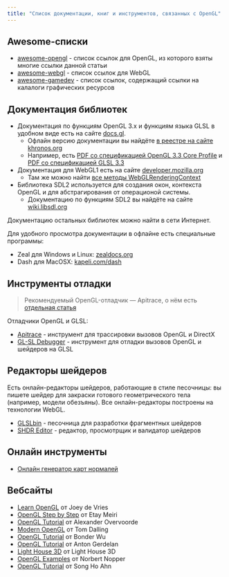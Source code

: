 ```yaml
---
title: "Список документации, книг и инструментов, связанных с OpenGL"
---
```


## Awesome-списки

- [awesome-opengl](https://github.com/eug/awesome-opengl) - список ссылок для OpenGL, из которого взяты многие ссылки данной статьи
- [awesome-webgl](https://github.com/sjfricke/awesome-webgl) - список ссылок для WebGL
- [awesome-gamedev](https://github.com/ellisonleao/magictools#graphics) - список ссылок, содержащий ссылки на калалоги графических ресурсов

## Документация библиотек

- Документация по функциям OpenGL 3.x и функциям языка GLSL в удобном виде есть на сайте [docs.gl](http://docs.gl/gl3/glClear).
    - Офлайн версию документации вы найдёте [в реестре на сайте khronos.org](https://khronos.org/registry)
    - Например, есть [PDF со спецификацией OpenGL 3.3 Core Profile](https://khronos.org/registry/OpenGL/specs/gl/glspec33.core.pdf) и [PDF со спецификацией GLSL 3.3](https://khronos.org/registry/OpenGL/specs/gl/GLSLangSpec.3.30.pdf)
- Документация для WebGL1 есть на сайте [developer.mozilla.org](https://developer.mozilla.org/ru/docs/Web/API/WebGL_API)
    - Там же можно найти [все методы WebGLRenderingContext](https://developer.mozilla.org/en/docs/Web/API/WebGLRenderingContext)
- Библиотека SDL2 используется для создания окон, контекста OpenGL и для абстрагирования от операционой системы.
    - Документацию по функциям SDL2 вы найдёте на сайте [wiki.libsdl.org](https://wiki.libsdl.org/APIByCategory)

Документацию остальных библиотек можно найти в сети Интернет.

Для удобного просмотра документации в офлайне есть специальные программы:

- Zeal для Windows и Linux: [zealdocs.org](https://zealdocs.org/)
- Dash для MacOSX: [kapeli.com/dash](https://kapeli.com/dash)

## Инструменты отладки

> Рекомендуемый OpenGL-отладчик — Apitrace, о нём есть [отдельная статья](/cg/apitrace)

Отладчики OpenGL и GLSL:

- [Apitrace](http://apitrace.github.io/) - инструмент для трассировки вызовов OpenGL и DirectX
- [GL-SL Debugger](http://glsl-debugger.github.io/) - инструмент для отладки вызовов OpenGL и шейдеров на GLSL

## Редакторы шейдеров

Есть онлайн-редакторы шейдеров, работающие в стиле песочницы: вы пишете шейдер для закраски готового геометрического тела (например, модели обезъяны). Все онлайн-редакторы построены на технологии WebGL.

- [GLSLbin](http://glslb.in/) - песочница для разработки фрагментных шейдеров
- [SHDR Editor](http://shdr.bkcore.com/) - редактор, просмотрщик и валидатор шейдеров

## Онлайн инструменты

- [Онлайн генератор карт нормалей](http://cpetry.github.io/NormalMap-Online/)

## Вебсайты

* [Learn OpenGL](https://learnopengl.com) от Joey de Vries
* [OpenGL Step by Step](http://ogldev.atspace.co.uk) от Etay Meiri
* [OpenGL Tutorial](https://open.gl) от Alexander Overvoorde
* [Modern OpenGL](http://www.tomdalling.com/blog/category/modern-opengl) от Tom Dalling
* [OpenGL Tutorial](http://www.opengl-tutorial.org) от Bonder Wu
* [OpenGL Tutorial](http://antongerdelan.net/opengl/index.html) от Anton Gerdelan
* [Light House 3D](http://www.lighthouse3d.com/tutorials/glsl-tutorial/glsl-core-tutorial-index/) от Light House 3D
* [OpenGL Examples](https://github.com/McNopper/OpenGL) от Norbert Nopper
* [OpenGL Tutorial](http://www.songho.ca/opengl) от Song Ho Ahn
